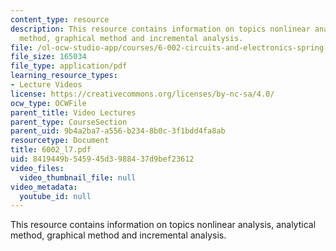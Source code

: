 ```yaml
---
content_type: resource
description: This resource contains information on topics nonlinear analysis, analytical
  method, graphical method and incremental analysis.
file: /ol-ocw-studio-app/courses/6-002-circuits-and-electronics-spring-2007/8419449b545945d3988437d9bef23612_6002_l7.pdf
file_size: 165034
file_type: application/pdf
learning_resource_types:
- Lecture Videos
license: https://creativecommons.org/licenses/by-nc-sa/4.0/
ocw_type: OCWFile
parent_title: Video Lectures
parent_type: CourseSection
parent_uid: 9b4a2ba7-a556-b234-8b0c-3f1bdd4fa8ab
resourcetype: Document
title: 6002_l7.pdf
uid: 8419449b-5459-45d3-9884-37d9bef23612
video_files:
  video_thumbnail_file: null
video_metadata:
  youtube_id: null
---
```

This resource contains information on topics nonlinear analysis, analytical method, graphical method and incremental analysis.